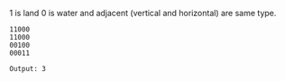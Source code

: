 1 is land 0 is water and adjacent (vertical and horizontal) are same type.
```
11000
11000
00100
00011

Output: 3

```
